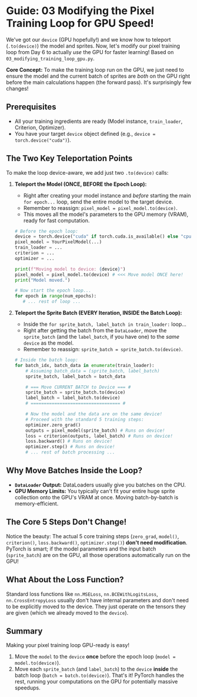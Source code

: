 # Guide: 03 Modifying the Pixel Training Loop for GPU Speed!

We've got our `device` (GPU hopefully!) and we know how to teleport (`.to(device)`) the model and sprites. Now, let's modify our pixel training loop from Day 6 to actually _use_ the GPU for faster learning! Based on `03_modifying_training_loop_gpu.py`.

**Core Concept:** To make the training loop run on the GPU, we just need to ensure the model and the current batch of sprites are _both_ on the GPU right before the main calculations happen (the forward pass). It's surprisingly few changes!

## Prerequisites

- All your training ingredients are ready (Model instance, `train_loader`, Criterion, Optimizer).
- You have your target `device` object defined (e.g., `device = torch.device("cuda")`).

## The Two Key Teleportation Points

To make the loop device-aware, we add just two `.to(device)` calls:

1.  **Teleport the Model (ONCE, BEFORE the Epoch Loop):**

    - Right after creating your model instance and _before_ starting the main `for epoch...` loop, send the entire model to the target device.
    - Remember to reassign: `pixel_model = pixel_model.to(device)`.
    - This moves all the model's parameters to the GPU memory (VRAM), ready for fast computation.

    ```python
    # Before the epoch loop:
    device = torch.device("cuda" if torch.cuda.is_available() else "cpu")
    pixel_model = YourPixelModel(...)
    train_loader = ...
    criterion = ...
    optimizer = ...

    print(f"Moving model to device: {device}")
    pixel_model = pixel_model.to(device) # <<< Move model ONCE here!
    print("Model moved.")

    # Now start the epoch loop...
    for epoch in range(num_epochs):
       # ... rest of loop ...
    ```

2.  **Teleport the Sprite Batch (EVERY Iteration, INSIDE the Batch Loop):**

    - Inside the `for sprite_batch, label_batch in train_loader:` loop...
    - Right after getting the batch from the `DataLoader`, move the `sprite_batch` (and the `label_batch`, if you have one) to the _same_ `device` as the model.
    - Remember to reassign: `sprite_batch = sprite_batch.to(device)`.

    ```python
    # Inside the batch loop:
    for batch_idx, batch_data in enumerate(train_loader):
        # Assuming batch_data = (sprite_batch, label_batch)
        sprite_batch, label_batch = batch_data

        # === Move CURRENT BATCH to Device === #
        sprite_batch = sprite_batch.to(device)
        label_batch = label_batch.to(device)
        # ================================== #

        # Now the model and the data are on the same device!
        # Proceed with the standard 5 training steps:
        optimizer.zero_grad()
        outputs = pixel_model(sprite_batch) # Runs on device!
        loss = criterion(outputs, label_batch) # Runs on device!
        loss.backward() # Runs on device!
        optimizer.step() # Runs on device!
        # ... rest of batch processing ...
    ```

## Why Move Batches Inside the Loop?

- **`DataLoader` Output:** DataLoaders usually give you batches on the CPU.
- **GPU Memory Limits:** You typically can't fit your entire huge sprite collection onto the GPU's VRAM at once. Moving batch-by-batch is memory-efficient.

## The Core 5 Steps Don't Change!

Notice the beauty: The actual 5 core training steps (`zero_grad`, `model()`, `criterion()`, `loss.backward()`, `optimizer.step()`) **don't need modification**. PyTorch is smart; if the model parameters and the input batch (`sprite_batch`) are on the GPU, all those operations automatically run on the GPU!

## What About the Loss Function?

Standard loss functions like `nn.MSELoss`, `nn.BCEWithLogitsLoss`, `nn.CrossEntropyLoss` usually don't have internal parameters and don't need to be explicitly moved to the device. They just operate on the tensors they are given (which we already moved to the `device`).

## Summary

Making your pixel training loop GPU-ready is easy!

1. Move the `model` to the `device` **once** before the epoch loop (`model = model.to(device)`).
2. Move each `sprite_batch` (and `label_batch`) to the `device` **inside** the batch loop (`batch = batch.to(device)`).
   That's it! PyTorch handles the rest, running your computations on the GPU for potentially massive speedups.
